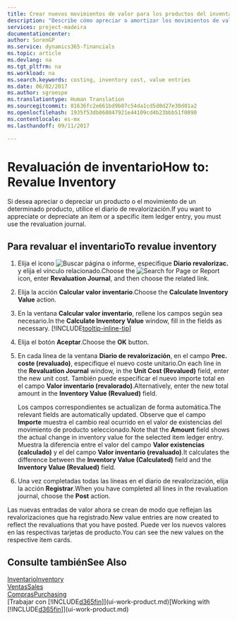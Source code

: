 ```yaml
---
title: Crear nuevos movimientos de valor para los productos del inventario | Documentos de Microsoft
description: "Describe cómo apreciar o amortizar los movimientos de valor de uno o varios productos del inventario enviando el valor calculado actual."
services: project-madeira
documentationcenter: 
author: SorenGP
ms.service: dynamics365-financials
ms.topic: article
ms.devlang: na
ms.tgt_pltfrm: na
ms.workload: na
ms.search.keywords: costing, inventory cost, value entries
ms.date: 06/02/2017
ms.author: sgroespe
ms.translationtype: Human Translation
ms.sourcegitcommit: 81636fc2e661bd9b07c54da1cd5d0d27e30d01a2
ms.openlocfilehash: 1935f53db068047921e44109cd4b23bbb51f0890
ms.contentlocale: es-mx
ms.lasthandoff: 09/11/2017

---
```

# <a name="how-to-revalue-inventory"></a><span data-ttu-id="f562c-103">Revaluación de inventario</span><span class="sxs-lookup"><span data-stu-id="f562c-103">How to: Revalue Inventory</span></span>
<span data-ttu-id="f562c-104">Si desea apreciar o depreciar un producto o el movimiento de un determinado producto, utilice el diario de revalorización.</span><span class="sxs-lookup"><span data-stu-id="f562c-104">If you want to appreciate or depreciate an item or a specific item ledger entry, you must use the revaluation journal.</span></span>

## <a name="to-revalue-inventory"></a><span data-ttu-id="f562c-105">Para revaluar el inventario</span><span class="sxs-lookup"><span data-stu-id="f562c-105">To revalue inventory</span></span>
1. <span data-ttu-id="f562c-106">Elija el icono ![Buscar página o informe](media/ui-search/search_small.png "icono Buscar página o informe"), especifique **Diario revalorizac.** y elija el vínculo relacionado.</span><span class="sxs-lookup"><span data-stu-id="f562c-106">Choose the ![Search for Page or Report](media/ui-search/search_small.png "Search for Page or Report icon") icon, enter **Revaluation Journal**, and then choose the related link.</span></span>
2. <span data-ttu-id="f562c-107">Elija la acción **Calcular valor inventario**.</span><span class="sxs-lookup"><span data-stu-id="f562c-107">Choose the **Calculate Inventory Value** action.</span></span>
3. <span data-ttu-id="f562c-108">En la ventana **Calcular valor inventario**, rellene los campos según sea necesario.</span><span class="sxs-lookup"><span data-stu-id="f562c-108">In the **Calculate Inventory Value** window, fill in the fields as necessary.</span></span> [!INCLUDE[tooltip-inline-tip](includes/tooltip-inline-tip_md.md)]
4. <span data-ttu-id="f562c-109">Elija el botón **Aceptar**.</span><span class="sxs-lookup"><span data-stu-id="f562c-109">Choose the **OK** button.</span></span>
5. <span data-ttu-id="f562c-110">En cada línea de la ventana **Diario de revalorización**, en el campo **Prec. coste (revaluado)**, especifique el nuevo coste unitario.</span><span class="sxs-lookup"><span data-stu-id="f562c-110">On each line in the **Revaluation Journal** window, in the **Unit Cost (Revalued)** field, enter the new unit cost.</span></span> <span data-ttu-id="f562c-111">También puede especificar el nuevo importe total en el campo **Valor inventario (revalorado)**.</span><span class="sxs-lookup"><span data-stu-id="f562c-111">Alternatively, enter the new total amount in the **Inventory Value (Revalued)** field.</span></span>

    <span data-ttu-id="f562c-112">Los campos correspondientes se actualizan de forma automática.</span><span class="sxs-lookup"><span data-stu-id="f562c-112">The relevant fields are automatically updated.</span></span> <span data-ttu-id="f562c-113">Observe que el campo **Importe** muestra el cambio real ocurrido en el valor de existencias del movimiento de producto seleccionado.</span><span class="sxs-lookup"><span data-stu-id="f562c-113">Note that the **Amount** field shows the actual change in inventory value for the selected item ledger entry.</span></span> <span data-ttu-id="f562c-114">Muestra la diferencia entre el valor del campo **Valor existencias (calculado)** y el del campo **Valor inventario (revaluado)**.</span><span class="sxs-lookup"><span data-stu-id="f562c-114">It calculates the difference between the **Inventory Value (Calculated)** field and the **Inventory Value (Revalued)** field.</span></span>
6. <span data-ttu-id="f562c-115">Una vez completadas todas las líneas en el diario de revalorización, elija la acción **Registrar**.</span><span class="sxs-lookup"><span data-stu-id="f562c-115">When you have completed all lines in the revaluation journal, choose the **Post** action.</span></span>

<span data-ttu-id="f562c-116">Las nuevas entradas de valor ahora se crean de modo que reflejan las revalorizaciones que ha registrado.</span><span class="sxs-lookup"><span data-stu-id="f562c-116">New value entries are now created to reflect the revaluations that you have posted.</span></span> <span data-ttu-id="f562c-117">Puede ver los nuevos valores en las respectivas tarjetas de producto.</span><span class="sxs-lookup"><span data-stu-id="f562c-117">You can see the new values on the respective item cards.</span></span>

## <a name="see-also"></a><span data-ttu-id="f562c-118">Consulte también</span><span class="sxs-lookup"><span data-stu-id="f562c-118">See Also</span></span>
[<span data-ttu-id="f562c-119">Inventario</span><span class="sxs-lookup"><span data-stu-id="f562c-119">Inventory</span></span>](inventory-manage-inventory.md)  
[<span data-ttu-id="f562c-120">Ventas</span><span class="sxs-lookup"><span data-stu-id="f562c-120">Sales</span></span>](sales-manage-sales.md)  
[<span data-ttu-id="f562c-121">Compras</span><span class="sxs-lookup"><span data-stu-id="f562c-121">Purchasing</span></span>](purchasing-manage-purchasing.md)  
<span data-ttu-id="f562c-122">[Trabajar con [!INCLUDE[d365fin](includes/d365fin_md.md)]](ui-work-product.md)</span><span class="sxs-lookup"><span data-stu-id="f562c-122">[Working with [!INCLUDE[d365fin](includes/d365fin_md.md)]](ui-work-product.md)</span></span>

